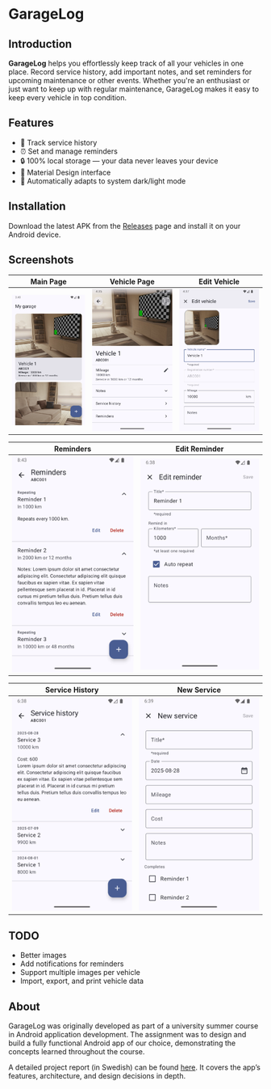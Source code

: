 # GarageLog

## Introduction

**GarageLog** helps you effortlessly keep track of all your vehicles in one
place. Record service history, add important notes, and set reminders for upcoming
maintenance or other events. Whether you're an enthusiast or just want to keep
up with regular maintenance, GarageLog makes it easy to keep every vehicle in
top condition.

## Features

- 🧰 Track service history  
- ⏰ Set and manage reminders  
- 🔒 100% local storage — your data never leaves your device  
- 🎨 Material Design interface  
- 🌙 Automatically adapts to system dark/light mode  

## Installation

Download the latest APK from the
[Releases](https://github.com/jonwin1/GarageLog/releases) page and install it on
your Android device.

## Screenshots

| Main Page | Vehicle Page | Edit Vehicle |
|------------|---------------|---------------|
| ![Main page of the application, showing a list of vehicles.](./images/garage.png) | ![Vehicle page showing information and quick actions.](./images/vehicle.png) | ![Edit vehicle page.](./images/edit_vehicle.png) |

| Reminders | Edit Reminder |
|-----------|---------------|
| ![Reminders page showing a list of reminders.](./images/reminders.png) | ![Edit reminder page.](./images/edit_reminder.png) |



| Service History | New Service |
|-----------------|-------------|
| ![Service history page for a vehicle.](./images/service_history.png) | ![New service entry page.](./images/new_service.png) |

## TODO

- Better images  
- Add notifications for reminders  
- Support multiple images per vehicle  
- Import, export, and print vehicle data  

## About

GarageLog was originally developed as part of a university summer course in
Android application development. The assignment was to design and build a fully
functional Android app of our choice, demonstrating the concepts learned
throughout the course.

A detailed project report (in Swedish) can be found
[here](https://github.com/jonwin1/GarageLog/rapport.pdf). It covers the app’s
features, architecture, and design decisions in depth.
